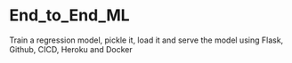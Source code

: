 # End_to_End_ML
Train a regression model, pickle it, load it and serve the model using Flask, Github, CICD, Heroku and Docker
